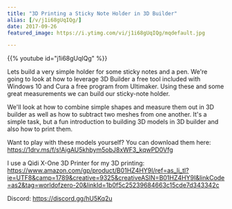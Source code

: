 ```yaml
---
title: "3D Printing a Sticky Note Holder in 3D Builder"
alias: [/v/j1i68gUqIQg/]
date: 2017-09-26
featured_image: https://i.ytimg.com/vi/j1i68gUqIQg/mqdefault.jpg

---
```


{{% youtube id="j1i68gUqIQg" %}}

Lets build a very simple holder for some sticky notes and a pen. We're going to look at how to leverage 3D Builder a free tool included with Windows 10 and Cura a free program from Ultimaker. Using these and some great measurements we can build our sticky-note holder.

We'll look at how to combine simple shapes and measure them out in 3D builder as well as how to subtract two meshes from one another. It's a simple task, but a fun introduction to building 3D models in 3D builder and also how to print them.

Want to play with these models yourself? You can download them here: https://1drv.ms/f/s!AigAU5khbym5obJ8xWF3_kqwPD0Vfg

I use a Qidi X-One 3D Printer for my 3D printing: https://www.amazon.com/gp/product/B01HZ4HY9I/ref=as_li_tl?ie=UTF8&camp=1789&creative=9325&creativeASIN=B01HZ4HY9I&linkCode=as2&tag=worldofzero-20&linkId=1b0f5c25239684663c15cde7d343342c

Discord: https://discord.gg/hU5Kq2u